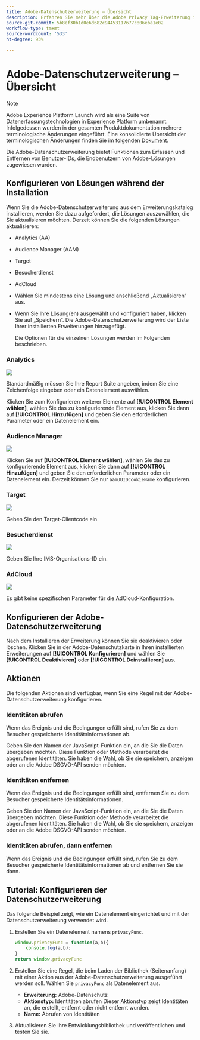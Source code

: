 ```yaml
---
title: Adobe-Datenschutzerweiterung – Übersicht
description: Erfahren Sie mehr über die Adobe Privacy Tag-Erweiterung in Adobe Experience Platform.
source-git-commit: 5b8ef30b1d0e6d682c94453117677c806eba1e02
workflow-type: tm+mt
source-wordcount: '533'
ht-degree: 95%

---
```


# Adobe-Datenschutzerweiterung – Übersicht

>[!NOTE]
>
>Adobe Experience Platform Launch wird als eine Suite von Datenerfassungstechnologien in Experience Platform umbenannt. Infolgedessen wurden in der gesamten Produktdokumentation mehrere terminologische Änderungen eingeführt. Eine konsolidierte Übersicht der terminologischen Änderungen finden Sie im folgenden [Dokument](../../../term-updates.md).

Die Adobe-Datenschutzerweiterung bietet Funktionen zum Erfassen und Entfernen von Benutzer-IDs, die Endbenutzern von Adobe-Lösungen zugewiesen wurden.

## Konfigurieren von Lösungen während der Installation

Wenn Sie die Adobe-Datenschutzerweiterung aus dem Erweiterungskatalog installieren, werden Sie dazu aufgefordert, die Lösungen auszuwählen, die Sie aktualisieren möchten. Derzeit können Sie die folgenden Lösungen aktualisieren:

* Analytics (AA)
* Audience Manager (AAM)
* Target
* Besucherdienst
* AdCloud
* Wählen Sie mindestens eine Lösung und anschließend „Aktualisieren“ aus.
* Wenn Sie Ihre Lösung(en) ausgewählt und konfiguriert haben, klicken Sie auf „Speichern“. Die Adobe-Datenschutzerweiterung wird der Liste Ihrer installierten Erweiterungen hinzugefügt.

   Die Optionen für die einzelnen Lösungen werden im Folgenden beschrieben.

### Analytics

![](../../../images/ext-privacy-aa.jpg)

Standardmäßig müssen Sie Ihre Report Suite angeben, indem Sie eine Zeichenfolge eingeben oder ein Datenelement auswählen.

Klicken Sie zum Konfigurieren weiterer Elemente auf **[!UICONTROL Element wählen]**, wählen Sie das zu konfigurierende Element aus, klicken Sie dann auf **[!UICONTROL Hinzufügen]** und geben Sie den erforderlichen Parameter oder ein Datenelement ein.

### Audience Manager

![](../../../images/ext-privacy-aam.jpg)

Klicken Sie auf **[!UICONTROL Element wählen]**, wählen Sie das zu konfigurierende Element aus, klicken Sie dann auf **[!UICONTROL Hinzufügen]** und geben Sie den erforderlichen Parameter oder ein Datenelement ein. Derzeit können Sie nur `aamUUIDCookieName` konfigurieren.

### Target

![](../../../images/ext-privacy-target.jpg)

Geben Sie den Target-Clientcode ein.

### Besucherdienst

![](../../../images/ext-privacy-visitor.jpg)

Geben Sie Ihre IMS-Organisations-ID ein.

### AdCloud

![](../../../images/ext-privacy-adcloud.jpg)

Es gibt keine spezifischen Parameter für die AdCloud-Konfiguration.

## Konfigurieren der Adobe-Datenschutzerweiterung

Nach dem Installieren der Erweiterung können Sie sie deaktivieren oder löschen. Klicken Sie in der Adobe-Datenschutzkarte in Ihren installierten Erweiterungen auf **[!UICONTROL Konfigurieren]** und wählen Sie **[!UICONTROL Deaktivieren]** oder **[!UICONTROL Deinstallieren]** aus.

## Aktionen

Die folgenden Aktionen sind verfügbar, wenn Sie eine Regel mit der Adobe-Datenschutzerweiterung konfigurieren.

### Identitäten abrufen

Wenn das Ereignis und die Bedingungen erfüllt sind, rufen Sie zu dem Besucher gespeicherte Identitätsinformationen ab.

Geben Sie den Namen der JavaScript-Funktion ein, an die Sie die Daten übergeben möchten. Diese Funktion oder Methode verarbeitet die abgerufenen Identitäten. Sie haben die Wahl, ob Sie sie speichern, anzeigen oder an die Adobe DSGVO-API senden möchten.

### Identitäten entfernen

Wenn das Ereignis und die Bedingungen erfüllt sind, entfernen Sie zu dem Besucher gespeicherte Identitätsinformationen.

Geben Sie den Namen der JavaScript-Funktion ein, an die Sie die Daten übergeben möchten. Diese Funktion oder Methode verarbeitet die abgerufenen Identitäten. Sie haben die Wahl, ob Sie sie speichern, anzeigen oder an die Adobe DSGVO-API senden möchten.

### Identitäten abrufen, dann entfernen

Wenn das Ereignis und die Bedingungen erfüllt sind, rufen Sie zu dem Besucher gespeicherte Identitätsinformationen ab und entfernen Sie sie dann.

## Tutorial: Konfigurieren der Datenschutzerweiterung

Das folgende Beispiel zeigt, wie ein Datenelement eingerichtet und mit der Datenschutzerweiterung verwendet wird.

1. Erstellen Sie ein Datenelement namens `privacyFunc`.

   ```JavaScript
   window.privacyFunc = function(a,b){
       console.log(a,b);
   }
   return window.privacyFunc
   ```

1. Erstellen Sie eine Regel, die beim Laden der Bibliothek (Seitenanfang) mit einer Aktion aus der Adobe-Datenschutzerweiterung ausgeführt werden soll. Wählen Sie `privacyFunc` als Datenelement aus.

   * **Erweiterung:** Adobe-Datenschutz
   * **Aktionstyp:** Identitäten abrufen
Dieser Aktionstyp zeigt Identitäten an, die erstellt, entfernt oder nicht entfernt wurden.
   * **Name:** Abrufen von Identitäten

1. Aktualisieren Sie Ihre Entwicklungsbibliothek und veröffentlichen und testen Sie sie.
